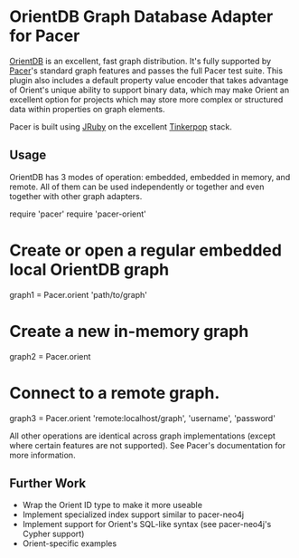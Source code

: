 # OrientDB Graph Database Adapter for Pacer

[OrientDB](http://http://www.orientechnologies.com/) is an excellent,
fast graph distribution. It's fully supported by
[Pacer](https://github.com/pangloss/pacer)'s standard graph features and
passes the full Pacer test suite.  This plugin also includes a default
property value encoder that takes advantage of Orient's unique ability
to support binary data, which may make Orient an excellent option for
projects which may store more complex or structured data within
properties on graph elements.

Pacer is built using [JRuby](http://jruby.org) on the excellent
[Tinkerpop](http://www.tinkerpop.com) stack.

## Usage

OrientDB has 3 modes of operation: embedded, embedded in memory, and
remote. All of them can be used independently or together and even
together with other graph adapters.

  require 'pacer'
  require 'pacer-orient'

  # Create or open a regular embedded local OrientDB graph
  graph1 = Pacer.orient 'path/to/graph'

  # Create a new in-memory graph
  graph2 = Pacer.orient

  # Connect to a remote graph.
  graph3 = Pacer.orient 'remote:localhost/graph', 'username', 'password'

All other operations are identical across graph implementations (except
where certain features are not supported). See Pacer's documentation for
more information.

## Further Work

* Wrap the Orient ID type to make it more useable
* Implement specialized index support similar to pacer-neo4j
* Implement support for Orient's SQL-like syntax (see pacer-neo4j's
  Cypher support)
* Orient-specific examples
